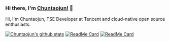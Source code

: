 ### Hi there, I'm [Chuntaojun!](https://www.liaochuntao.cn/) 👋

Hi, I'm Chuntaojun, TSE Developer at Tencent and cloud-native open source enthusiasts.

[![Chuntaojun's github stats](https://github-readme-stats.vercel.app/api?username=chuntaojun)](https://www.liaochuntao.cn/)
[![ReadMe Card](https://github-readme-stats.vercel.app/api/pin/?username=chuntaojun&repo=lraft)](https://github.com/chuntaojun/lraft)
[![ReadMe Card](https://github-readme-stats.vercel.app/api/pin/?username=pole-group&repo=pole)](https://github.com/pole-group/pole)
